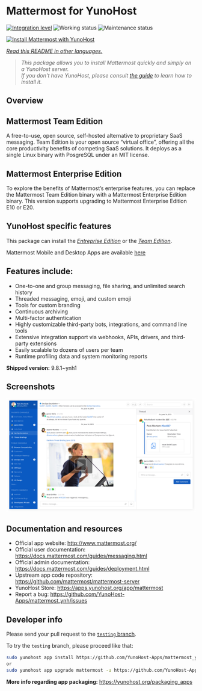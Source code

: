 <!--
N.B.: This README was automatically generated by <https://github.com/YunoHost/apps/tree/master/tools/readme_generator>
It shall NOT be edited by hand.
-->

# Mattermost for YunoHost

[![Integration level](https://dash.yunohost.org/integration/mattermost.svg)](https://ci-apps.yunohost.org/ci/apps/mattermost/) ![Working status](https://ci-apps.yunohost.org/ci/badges/mattermost.status.svg) ![Maintenance status](https://ci-apps.yunohost.org/ci/badges/mattermost.maintain.svg)

[![Install Mattermost with YunoHost](https://install-app.yunohost.org/install-with-yunohost.svg)](https://install-app.yunohost.org/?app=mattermost)

*[Read this README in other languages.](./ALL_README.md)*

> *This package allows you to install Mattermost quickly and simply on a YunoHost server.*  
> *If you don't have YunoHost, please consult [the guide](https://yunohost.org/install) to learn how to install it.*

## Overview

## Mattermost Team Edition

A free-to-use, open source, self-hosted alternative to proprietary SaaS messaging. Team Edition is your open source “virtual office”, offering all the core productivity benefits of competing SaaS solutions. It deploys as a single Linux binary with PosgreSQL under an MIT license.

## Mattermost Enterprise Edition

To explore the benefits of Mattermost’s enterprise features, you can replace the Mattermost Team Edition binary with a Mattermost Enterprise Edition binary. This version supports upgrading to Mattermost Enterprise Edition E10 or E20.

## YunoHost specific features

This package can install the [*Entreprise Edition*](https://docs.mattermost.com/overview/product.html#mattermost-enterprise-edition) or the [*Team Edition*](https://docs.mattermost.com/overview/product.html#mattermost-team-edition).

Mattermost Mobile and Desktop Apps are available [here](https://mattermost.com/download/)

## Features include:

- One-to-one and group messaging, file sharing, and unlimited search history
- Threaded messaging, emoji, and custom emoji
- Tools for custom branding
- Continuous archiving
- Multi-factor authentication
- Highly customizable third-party bots, integrations, and command line tools
- Extensive integration support via webhooks, APIs, drivers, and third-party extensions
- Easily scalable to dozens of users per team
- Runtime profiling data and system monitoring reports


**Shipped version:** 9.8.1~ynh1

## Screenshots

![Screenshot of Mattermost](./doc/screenshots/screenshot.png)

## Documentation and resources

- Official app website: <http://www.mattermost.org/>
- Official user documentation: <https://docs.mattermost.com/guides/messaging.html>
- Official admin documentation: <https://docs.mattermost.com/guides/deployment.html>
- Upstream app code repository: <https://github.com/mattermost/mattermost-server>
- YunoHost Store: <https://apps.yunohost.org/app/mattermost>
- Report a bug: <https://github.com/YunoHost-Apps/mattermost_ynh/issues>

## Developer info

Please send your pull request to the [`testing` branch](https://github.com/YunoHost-Apps/mattermost_ynh/tree/testing).

To try the `testing` branch, please proceed like that:

```bash
sudo yunohost app install https://github.com/YunoHost-Apps/mattermost_ynh/tree/testing --debug
or
sudo yunohost app upgrade mattermost -u https://github.com/YunoHost-Apps/mattermost_ynh/tree/testing --debug
```

**More info regarding app packaging:** <https://yunohost.org/packaging_apps>
